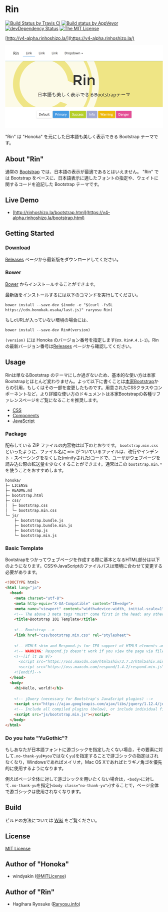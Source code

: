 # Rin

[![Build Status by Travis CI](https://travis-ci.com/Ichizz/Rin.svg?branch=v4.3.1)](https://travis-ci.org/Ichizz/Rin)
[![Build status by AppVeyor](https://ci.appveyor.com/api/projects/status/kly8aqr2ovqwg92p/branch/v4-dev?svg=true)](https://ci.appveyor.com/project/raryosu/rin/branch/master)
[![devDependency Status](https://david-dm.org/Ichizz/Rin.svg)](https://david-dm.org/Ichizz/Rin#info=devDependencies)
[![The MIT License](https://img.shields.io/badge/license-MIT-blue.svg)](LICENSE)

[http://v4-alpha.rinhoshizo.la/](https://v4-alpha.rinhoshizo.la/)

[![Rin](docs/assets/img/sample.png)](http://rinhoshizo.la/)

"Rin" は "Honoka" を元にした日本語も美しく表示できる Bootstrap テーマです。

## About "Rin"

通常の [Bootstrap](http://getbootstrap.com/) では、日本語の表示が最適であるとはいえません。 "Rin" では Bootstrap をベースに、日本語表示に適したフォントの指定や、ウェイトに関するコードを追記した Bootstrap テーマです。

## Live Demo

 * [http://rinhoshizo.la/bootstrap.html](https://v4-alpha.rinhoshizo.la/bootstrap.html)

## Getting Started

### Download

[Releases](https://github.com/Ichizz/Rin/releases) ページから最新版をダウンロードしてください。

### Bower

[Bower](http://bower.io/) からインストールすることができます。

最新版をインストールするには以下のコマンドを実行してください。

```
bower install --save-dev $(node -e "$(curl -fsSL https://cdn.honokak.osaka/last.js)" raryosu Rin)
```

もしcURLが入っていない環境の場合には、

```
bower install --save-dev Rin#(version)
```

``(version)`` には Honoka のバージョン番号を指定します(ex. ``Rin#.4.1-1``)。Rinの最新バージョン番号は[Releases](https://github.com/Ichizz/Rin/releases) ページから確認してください。

## Usage

Rinは単なるBootstrap のテーマにしか過ぎないため、基本的な使い方は本家Bootstrapとほとんど変わりません。よって以下に書くことは[本家Bootstrap](http://getbootstrap.com/getting-started/)からの引用，もしくはその一部を変更したものです。用意されたCSSクラスやコンポーネントなど，より詳細な使い方のドキュメントは本家Bootstrapの各種リファレンスページをご覧になることを推奨します。

 * [CSS](http://getbootstrap.com/css/)
 * [Components](http://getbootstrap.com/components/)
 * [JavaScript](http://getbootstrap.com/javascript/)

### Package

配布している ZIP ファイルの内容物は以下のとおりです。 `bootstrap.min.css` といったように、ファイル名に `min` がついているファイルは、改行やインデント・スペーシングをなくした(minifyされた)コードで、ユーザがウェブページを読み込む際の転送量を少なくすることができます。通常はこの `bootstrap.min.*` を使うことをおすすめします。

```
honoka/
├─ LICENSE
├─ README.md
├─ bootstrap.html
├─ css/
│  ├─ bootstrap.css
│  └─ bootstrap.min.css
└─ js/
    ├─ bootstrap.bundle.js
    ├─ bootstrap.bundle.min.js
    ├─ bootstrap.js
    └─ bootstrap.min.js
```

### Basic Template

Bootstrapをつかってウェブページを作成する際に基本となるHTML部分は以下のようになります。CSSやJavaScriptのファイルパスは環境に合わせて変更する必要があります。

```html
<!DOCTYPE html>
<html lang="ja">
  <head>
    <meta charset="utf-8">
    <meta http-equiv="X-UA-Compatible" content="IE=edge">
    <meta name="viewport" content="width=device-width, initial-scale=1">
    <!-- The above 3 meta tags *must* come first in the head; any other head content must come *after* these tags -->
    <title>Bootstrap 101 Template</title>

    <!-- Bootstrap -->
    <link href="css/bootstrap.min.css" rel="stylesheet">

    <!-- HTML5 shim and Respond.js for IE8 support of HTML5 elements and media queries -->
    <!-- WARNING: Respond.js doesn't work if you view the page via file:// -->
    <!--[if lt IE 9]>
      <script src="https://oss.maxcdn.com/html5shiv/3.7.3/html5shiv.min.js"></script>
      <script src="https://oss.maxcdn.com/respond/1.4.2/respond.min.js"></script>
    <![endif]-->
  </head>
  <body>
    <h1>Hello, world!</h1>

    <!-- jQuery (necessary for Bootstrap's JavaScript plugins) -->
    <script src="https://ajax.googleapis.com/ajax/libs/jquery/1.12.4/jquery.min.js"></script>
    <!-- Include all compiled plugins (below), or include individual files as needed -->
    <script src="js/bootstrap.min.js"></script>
  </body>
</html>
```

### Do you hate "YuGothic"?

もしあなたが日本語フォントに游ゴシックを指定したくない場合，その要素に対して``.no-thank-yu``(※``you``ではなく``yu``)を指定することで游ゴシックの指定はされなくなり，Windowsであればメイリオ，Mac OS Xであればヒラギノ角ゴを優先的に使用するようになります。

例えばページ全体に対して游ゴシックを用いたくない場合は，``<body>``に対して``.no-thank-yu``を指定(``<body class="no-thank-yu">``)することで，ページ全体で游ゴシックは使用されなくなります。

## Build

ビルドの方法については [Wiki](https://github.com/windyakin/Honoka/wiki) をご覧ください。

## License

[MIT License](LICENSE)

## Author of "Honoka"

* windyakin ([@MITLicense](https://twitter.com/MITLicense))

## Author of "Rin"

* Hagihara Ryosuke ([Raryosu.info](http://raryosu.info/))
